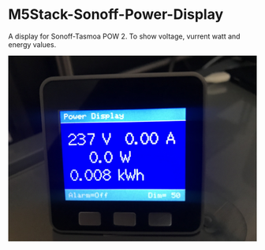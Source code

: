 # M5Stack-Sonoff-Power-Display
A display for Sonoff-Tasmoa POW 2. To show voltage, vurrent watt and energy values.

![Display1](https://github.com/AK-Homberger/M5Stack-Sonoff-Power-Display/blob/master/IMG_1277.JPG)
